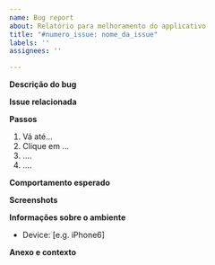 ```yaml
---
name: Bug report
about: Relatório para melhoramento do applicativo
title: "#numero_issue: nome_da_issue"
labels: ''
assignees: ''

---
```


**Descrição do bug**
<!-- Descrição do bug de forma suncinta -->

**Issue relacionada**
<!-- Número da issue relacionada -->

**Passos**
<!-- Passos para reproduzir o bug  -->
1. Vá até...
2. Clique em ...
3. ....
4. ....

**Comportamento esperado**
<!-- Comportamento esperado depois da correção-->

**Screenshots**
<!-- Fotos do bug para melhor reprodução -->

**Informações sobre o ambiente**
 - Device: [e.g. iPhone6]

**Anexo e contexto**
<!-- Adicionar algum recurso visual ou contexto para melhor compreensão da feature desejada -->
